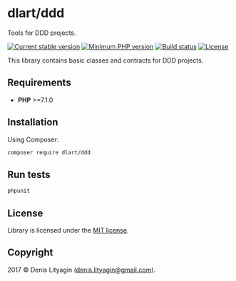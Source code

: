 # dlart/ddd

Tools for DDD projects.

[![Current stable version](https://img.shields.io/badge/stable-1.3.1-green.svg?style=flat)](https://github.com/dlart/ddd/tree/1.3.1)
[![Minimum PHP version](https://img.shields.io/badge/php->=7.1.0-7c8cbf.svg?style=flat)](http://php.net/)
[![Build status](https://travis-ci.org/dlart/ddd.svg?branch=master)](https://travis-ci.org/dlart/ddd)
[![License](https://img.shields.io/badge/license-MIT-blue.svg?style=flat)](https://opensource.org/licenses/MIT)

This library contains basic classes and contracts for DDD projects.

## Requirements

*  **PHP** >=7.1.0

## Installation

Using Composer:

```bash
composer require dlart/ddd
```

## Run tests

```bash
phpunit
```

## License

Library is licensed under the [MIT license](https://opensource.org/licenses/MIT).

## Copyright

2017 © Denis Lityagin ([denis.lityagin@gmail.com](mailto:denis.lityagin@gmail.com)).
